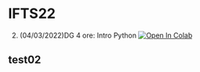 # IFTS22

2. (04/03/2022)DG 4 ore: Intro Python [![Open In Colab](https://colab.research.google.com/assets/colab-badge.svg)](https://colab.research.google.com/github/Frenz86/IFTS22/blob/main/notebooks/011_intro.ipynb)

## test02
